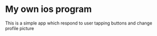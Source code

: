 # My own ios program
This is a simple app which respond to user tapping buttons and change profile picture 